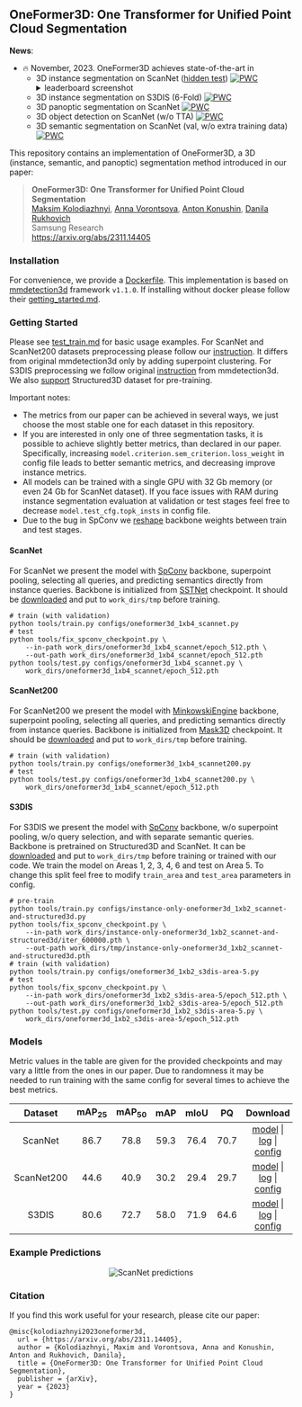 ## OneFormer3D: One Transformer for Unified Point Cloud Segmentation

**News**:
 * :fire: November, 2023. OneFormer3D achieves state-of-the-art in
   * 3D instance segmentation on ScanNet ([hidden test](https://kaldir.vc.in.tum.de/scannet_benchmark/semantic_instance_3d))
     [![PWC](https://img.shields.io/endpoint.svg?url=https://paperswithcode.com/badge/oneformer3d-one-transformer-for-unified-point/3d-instance-segmentation-on-scannetv2)](https://paperswithcode.com/sota/3d-instance-segmentation-on-scannetv2?p=oneformer3d-one-transformer-for-unified-point)
     <details>
        <summary>leaderboard screenshot</summary>
        <img src="https://github.com/filaPro/oneformer3d/assets/6030962/e8890fd9-336d-4851-85cb-06fbbb60abe3" alt="ScanNet leaderboard"/>
     </details>
   * 3D instance segmentation on S3DIS (6-Fold)
     [![PWC](https://img.shields.io/endpoint.svg?url=https://paperswithcode.com/badge/oneformer3d-one-transformer-for-unified-point/3d-instance-segmentation-on-s3dis)](https://paperswithcode.com/sota/3d-instance-segmentation-on-s3dis?p=oneformer3d-one-transformer-for-unified-point)
   * 3D panoptic segmentation on ScanNet
     [![PWC](https://img.shields.io/endpoint.svg?url=https://paperswithcode.com/badge/oneformer3d-one-transformer-for-unified-point/panoptic-segmentation-on-scannet)](https://paperswithcode.com/sota/panoptic-segmentation-on-scannet?p=oneformer3d-one-transformer-for-unified-point)
   * 3D object detection on ScanNet (w/o TTA)
     [![PWC](https://img.shields.io/endpoint.svg?url=https://paperswithcode.com/badge/oneformer3d-one-transformer-for-unified-point/3d-object-detection-on-scannetv2)](https://paperswithcode.com/sota/3d-object-detection-on-scannetv2?p=oneformer3d-one-transformer-for-unified-point)
   * 3D semantic segmentation on ScanNet (val, w/o extra training data) [![PWC](https://img.shields.io/endpoint.svg?url=https://paperswithcode.com/badge/oneformer3d-one-transformer-for-unified-point/semantic-segmentation-on-scannet)](https://paperswithcode.com/sota/semantic-segmentation-on-scannet?p=oneformer3d-one-transformer-for-unified-point)

This repository contains an implementation of OneFormer3D, a 3D (instance, semantic, and panoptic) segmentation method introduced in our paper:

> **OneFormer3D: One Transformer for Unified Point Cloud Segmentation**<br>
> [Maksim Kolodiazhnyi](https://github.com/col14m),
> [Anna Vorontsova](https://github.com/highrut),
> [Anton Konushin](https://scholar.google.com/citations?user=ZT_k-wMAAAAJ),
> [Danila Rukhovich](https://github.com/filaPro)
> <br>
> Samsung Research<br>
> https://arxiv.org/abs/2311.14405

### Installation

For convenience, we provide a [Dockerfile](Dockerfile).
This implementation is based on [mmdetection3d](https://github.com/open-mmlab/mmdetection3d) framework `v1.1.0`. If installing without docker please follow their [getting_started.md](https://github.com/open-mmlab/mmdetection3d/blob/22aaa47fdb53ce1870ff92cb7e3f96ae38d17f61/docs/en/get_started.md).


### Getting Started

Please see [test_train.md](https://github.com/open-mmlab/mmdetection3d/blob/22aaa47fdb53ce1870ff92cb7e3f96ae38d17f61/docs/en/user_guides/train_test.md) for basic usage examples.
For ScanNet and ScanNet200 datasets preprocessing please follow our [instruction](data/scannet). It differs from original mmdetection3d only by adding superpoint clustering. For S3DIS preprocessing we follow original [instruction](https://github.com/open-mmlab/mmdetection3d/tree/22aaa47fdb53ce1870ff92cb7e3f96ae38d17f61/data/s3dis) from mmdetection3d. We also [support](data/structured3d) Structured3D dataset for pre-training.

Important notes:
 * The metrics from our paper can be achieved in several ways, we just choose the most stable one for each dataset in this repository.
 * If you are interested in only one of three segmentation tasks, it is possible to achieve slightly better metrics, than declared in our paper. Specifically, increasing `model.criterion.sem_criterion.loss_weight` in config file leads to better semantic metrics, and decreasing improve instance metrics.
 * All models can be trained with a single GPU with 32 Gb memory (or even 24 Gb for ScanNet dataset). If you face issues with RAM during instance segmentation evaluation at validation or test stages feel free to decrease `model.test_cfg.topk_insts` in config file.
 * Due to the bug in SpConv we [reshape](tools/fix_spconv_checkpoint.py) backbone weights between train and test stages.

#### ScanNet

For ScanNet we present the model with [SpConv](https://github.com/traveller59/spconv) backbone, superpoint pooling, selecting all queries, and predicting semantics directly from instance queries. Backbone is initialized from [SSTNet](https://github.com/Gorilla-Lab-SCUT/SSTNet) checkpoint. It should be [downloaded](https://github.com/filapro/oneformer3d/releases/download/v1.0/sstnet_scannet.pth) and put to `work_dirs/tmp` before training.

```shell
# train (with validation)
python tools/train.py configs/oneformer3d_1xb4_scannet.py
# test
python tools/fix_spconv_checkpoint.py \
    --in-path work_dirs/oneformer3d_1xb4_scannet/epoch_512.pth \
    --out-path work_dirs/oneformer3d_1xb4_scannet/epoch_512.pth
python tools/test.py configs/oneformer3d_1xb4_scannet.py \
    work_dirs/oneformer3d_1xb4_scannet/epoch_512.pth

```

#### ScanNet200

For ScanNet200 we present the model with [MinkowskiEngine](https://github.com/NVIDIA/MinkowskiEngine) backbone, superpoint pooling, selecting all queries, and predicting semantics directly from instance queries. Backbone is initialized from [Mask3D](https://github.com/JonasSchult/Mask3D) checkpoint. It should be [downloaded](https://github.com/filapro/oneformer3d/releases/download/v1.0/mask3d_scannet200.pth) and put to `work_dirs/tmp` before training.

```shell
# train (with validation)
python tools/train.py configs/oneformer3d_1xb4_scannet200.py
# test
python tools/test.py configs/oneformer3d_1xb4_scannet200.py \
    work_dirs/oneformer3d_1xb4_scannet/epoch_512.pth
```

#### S3DIS

For S3DIS we present the model with [SpConv](https://github.com/traveller59/spconv) backbone, w/o superpoint pooling, w/o query selection, and with separate semantic queries. Backbone is pretrained on Structured3D and ScanNet. It can be [downloaded](https://github.com/filapro/oneformer3d/releases/download/v1.0/instance-only-oneformer3d_1xb2_scannet-and-structured3d.pth) and put to `work_dirs/tmp` before training or trained with our code. We train the model on Areas 1, 2, 3, 4, 6 and test on Area 5. To change this split feel free to modify `train_area` and `test_area` parameters in config.

```shell
# pre-train
python tools/train.py configs/instance-only-oneformer3d_1xb2_scannet-and-structured3d.py
python tools/fix_spconv_checkpoint.py \
    --in-path work_dirs/instance-only-oneformer3d_1xb2_scannet-and-structured3d/iter_600000.pth \
    --out-path work_dirs/tmp/instance-only-oneformer3d_1xb2_scannet-and-structured3d.pth
# train (with validation)
python tools/train.py configs/oneformer3d_1xb2_s3dis-area-5.py
# test
python tools/fix_spconv_checkpoint.py \
    --in-path work_dirs/oneformer3d_1xb2_s3dis-area-5/epoch_512.pth \
    --out-path work_dirs/oneformer3d_1xb2_s3dis-area-5/epoch_512.pth
python tools/test.py configs/oneformer3d_1xb2_s3dis-area-5.py \
    work_dirs/oneformer3d_1xb2_s3dis-area-5/epoch_512.pth
```

### Models

Metric values in the table are given for the provided checkpoints and may vary a little from the ones in our paper. Due to randomness it may be needed to run training with the same config for several times to achieve the best metrics.

| Dataset | mAP<sub>25</sub> | mAP<sub>50</sub> | mAP | mIoU | PQ | Download |
|:-------:|:----------------:|:----------------:|:---:|:----:|:--:|:--------:|
| ScanNet | 86.7 | 78.8 | 59.3 | 76.4 | 70.7 | [model](https://github.com/filapro/oneformer3d/releases/download/v1.0/oneformer3d_1xb4_scannet.pth) &#124; [log](https://github.com/filapro/oneformer3d/releases/download/v1.0/oneformer3d_1xb4_scannet.log) &#124; [config](configs/oneformer3d_1xb4_scannet.py) |
| ScanNet200 | 44.6 | 40.9 | 30.2 | 29.4 | 29.7 | [model](https://github.com/filapro/oneformer3d/releases/download/v1.0/oneformer3d_1xb4_scannet200.pth) &#124; [log](https://github.com/filapro/oneformer3d/releases/download/v1.0/oneformer3d_1xb4_scannet200.log) &#124; [config](configs/oneformer3d_1xb4_scannet200.py) |
| S3DIS | 80.6 | 72.7 | 58.0 | 71.9 | 64.6 | [model](https://github.com/filapro/oneformer3d/releases/download/v1.0/oneformer3d_1xb2_s3dis-area-5.pth) &#124; [log](https://github.com/filapro/oneformer3d/releases/download/v1.0/oneformer3d_1xb2_s3dis-area-5.log) &#124; [config](configs/oneformer3d_1xb2_s3dis-area-5.py) |

### Example Predictions

<p align="center">
  <img src="https://github.com/filaPro/oneformer3d/assets/6030962/12809615-7ed5-46a0-9321-747451862295" alt="ScanNet predictions"/>
</p>

### Citation

If you find this work useful for your research, please cite our paper:

```
@misc{kolodiazhnyi2023oneformer3d,
  url = {https://arxiv.org/abs/2311.14405},
  author = {Kolodiazhnyi, Maxim and Vorontsova, Anna and Konushin, Anton and Rukhovich, Danila},
  title = {OneFormer3D: One Transformer for Unified Point Cloud Segmentation},
  publisher = {arXiv},
  year = {2023}
}
```
